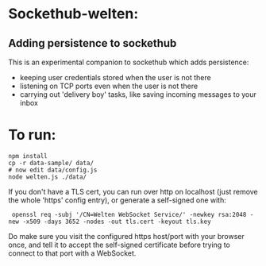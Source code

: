 # Sockethub-welten:
## Adding persistence to sockethub

This is an experimental companion to sockethub which adds persistence:

* keeping user credentials stored when the user is not there
* listening on TCP ports even when the user is not there
* carrying out 'delivery boy' tasks, like saving incoming messages to your inbox

# To run:
    npm install
    cp -r data-sample/ data/
    # now edit data/config.js
    node welten.js ./data/

If you don't have a TLS cert, you can run over http on localhost (just remove the whole 'https' config entry), or generate a self-signed one with:

     openssl req -subj '/CN=Welten WebSocket Service/' -newkey rsa:2048 -new -x509 -days 3652 -nodes -out tls.cert -keyout tls.key

Do make sure you visit the configured https host/port with your browser once, and tell it to accept the self-signed certificate before trying to connect to that port with a WebSocket.

